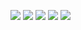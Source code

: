 ![](../../../linux2/images/Linux-Level-2-2021-2-1-System-Administration-Basics-Manage-Users-Groups-Sudo-LVM_07.jpg)
![](../../../linux2/images/Linux-Level-2-2021-2-1-System-Administration-Basics-Manage-Users-Groups-Sudo-LVM_08.jpg)
![](../../../linux2/images/Linux-Level-2-2021-2-1-System-Administration-Basics-Manage-Users-Groups-Sudo-LVM_09.jpg)
![](../../../linux2/images/Linux-Level-2-2021-2-1-System-Administration-Basics-Manage-Users-Groups-Sudo-LVM_10.jpg)
![](../../../linux2/images/Linux-Level-2-2021-2-1-System-Administration-Basics-Manage-Users-Groups-Sudo-LVM_11.jpg)












